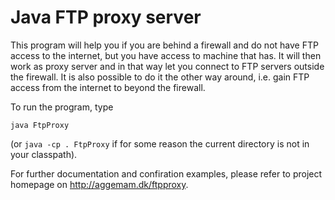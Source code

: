 Java FTP proxy server
========

This program will help you if you are behind a firewall and do not have FTP access to the internet, but you have access to machine that has. It will then work as proxy server and in that way let you connect to FTP servers outside the firewall. It is also possible to do it the other way around, i.e. gain FTP access from the internet to beyond the firewall.

To run the program, type

  `java FtpProxy`

(or `java -cp . FtpProxy` if for some reason the current directory is not in your classpath).

For further documentation and confiration examples, please refer to project homepage on http://aggemam.dk/ftpproxy.